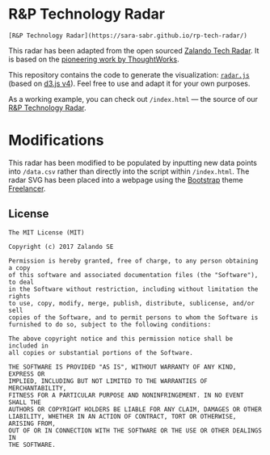 # R&P Technology Radar

`[R&P Technology Radar](https://sara-sabr.github.io/rp-tech-radar/)`

This radar has been adapted from the open sourced [Zalando Tech Radar](http://zalando.github.io/tech-radar/). 
It is based on the [pioneering work by ThoughtWorks](https://www.thoughtworks.com/radar).

This repository contains the code to generate the visualization:
[`radar.js`](/radar.js) (based on [d3.js v4](https://d3js.org)).
Feel free to use and adapt it for your own purposes.

As a working example, you can check out `/index.html` &mdash; the source 
of our [R&P Technology Radar](https://sara-sabr.github.io/rp-tech-radar/).

# Modifications

This radar has been modified to be populated by inputting new data points
into `/data.csv` rather than directly into the script within `/index.html`.
The radar SVG has been placed into a webpage using the [Bootstrap](https://getbootstrap.com/) theme [Freelancer](https://startbootstrap.com/themes/freelancer/).

## License

```
The MIT License (MIT)

Copyright (c) 2017 Zalando SE

Permission is hereby granted, free of charge, to any person obtaining a copy
of this software and associated documentation files (the "Software"), to deal
in the Software without restriction, including without limitation the rights
to use, copy, modify, merge, publish, distribute, sublicense, and/or sell
copies of the Software, and to permit persons to whom the Software is
furnished to do so, subject to the following conditions:

The above copyright notice and this permission notice shall be included in
all copies or substantial portions of the Software.

THE SOFTWARE IS PROVIDED "AS IS", WITHOUT WARRANTY OF ANY KIND, EXPRESS OR
IMPLIED, INCLUDING BUT NOT LIMITED TO THE WARRANTIES OF MERCHANTABILITY,
FITNESS FOR A PARTICULAR PURPOSE AND NONINFRINGEMENT. IN NO EVENT SHALL THE
AUTHORS OR COPYRIGHT HOLDERS BE LIABLE FOR ANY CLAIM, DAMAGES OR OTHER
LIABILITY, WHETHER IN AN ACTION OF CONTRACT, TORT OR OTHERWISE, ARISING FROM,
OUT OF OR IN CONNECTION WITH THE SOFTWARE OR THE USE OR OTHER DEALINGS IN
THE SOFTWARE.
```
